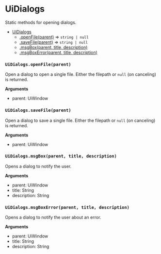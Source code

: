 # UiDialogs

Static methods for opening dialogs.

* [UiDialogs](#uidialogs)
    * [.openFile(parent)](#uidialogsopenfileparent) ⇒ <code>string | null</code>
    * [.saveFile(parent)](#uidialogssavefileparent) ⇒ <code>string | null</code>
    * [.msgBox(parent, title, description)](#uidialogsmsgboxparent-title-description)
    * [.msgBoxError(parent, title, description)](#uidialogsmsgboxerrorparent-title-description)

### `UiDialogs.openFile(parent)`

Open a dialog to open a single file. Either the filepath or `null` (on canceling) is returned.

**Arguments**

* parent: UiWindow

### `UiDialogs.saveFile(parent)`

Open a dialog to save a single file. Either the filepath or `null` (on canceling) is returned.

**Arguments**

* parent: UiWindow


### `UiDialogs.msgBox(parent, title, description)`

Opens a dialog to notify the user.

**Arguments**

* parent: UiWindow
* title: String
* description: String

### `UiDialogs.msgBoxError(parent, title, description)`

Opens a dialog to notify the user about an error.

**Arguments**

* parent: UiWindow
* title: String
* description: String